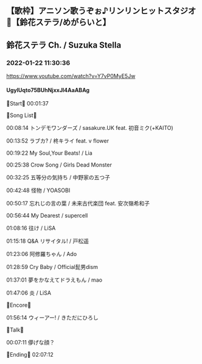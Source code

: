 ## 【歌枠】アニソン歌うぞぉ♪リンリンヒットスタジオ🎤【鈴花ステラ/めがらいと】
## 鈴花ステラ Ch. / Suzuka Stella
### 2022-01-22 11:30:36
https://www.youtube.com/watch?v=Y7vP0MyE5Jw
#### UgylUqto75BUhNjxxJl4AaABAg
🔔Start🔔 00:01:37



🔔Song List🔔

00:08:14 トンデモワンダーズ / sasakure.‌UK feat. 初音ミク(+KAITO)

00:13:52 ラブカ? / 柊キライ feat. v flower

00:19:22 My Soul,Your Beats! / Lia

00:25:38 Crow Song / Girls Dead Monster

00:32:25 五等分の気持ち / 中野家の五つ子

00:42:48 怪物 / YOASOBI

00:50:17 忘れじの言の葉 / 未来古代楽団 feat. 安次嶺希和子

00:56:44 My Dearest / supercell

01:08:16 往け / LiSA

01:15:18 Q&A リサイタル! / 戸松遥

01:23:06 阿修羅ちゃん / Ado

01:28:59 Cry Baby / Official髭男dism

01:37:01 夢をかなえてドラえもん / mao

01:47:06 炎 / LiSA



🔔Encore🔔

01:56:14 ウィーアー! / きただにひろし



🔔Talk🔔

00:07:11 儚げな顔？



🔔Ending🔔 02:07:12

